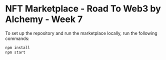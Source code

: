 # NFT Marketplace - Road To Web3 by Alchemy - Week 7

To set up the repository and run the marketplace locally, run the following commands:

```bash
npm install
npm start
```
